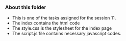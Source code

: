 ### About this folder

* This is one of the tasks assigned for the session 11.
* The index contains the html code
* The style.css is the stylesheet for the index page
* The script.js file contains necessary javascript codes.